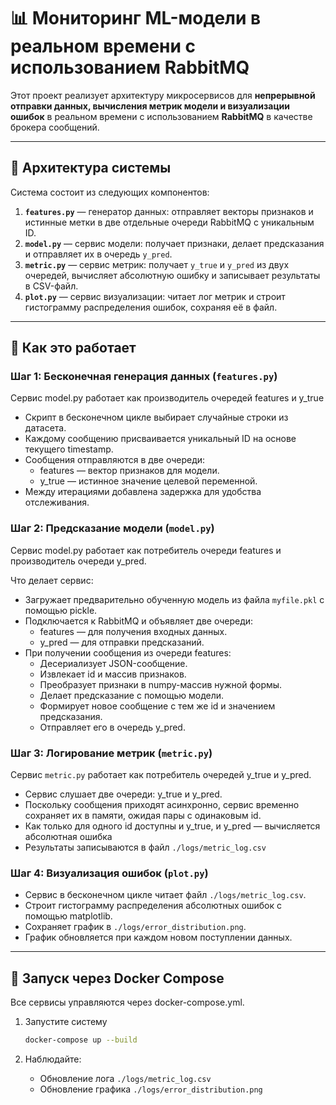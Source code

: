 # 📊 Мониторинг ML-модели в реальном времени с использованием RabbitMQ

Этот проект реализует архитектуру микросервисов для **непрерывной отправки данных, вычисления метрик модели и визуализации ошибок** в реальном времени с использованием **RabbitMQ** в качестве брокера сообщений.

---

## 🧩 Архитектура системы

Система состоит из следующих компонентов:

1. **`features.py`** — генератор данных: отправляет векторы признаков и истинные метки в две отдельные очереди RabbitMQ с уникальным ID.
2. **`model.py`** — сервис модели: получает признаки, делает предсказания и отправляет их в очередь `y_pred`.
3. **`metric.py`** — сервис метрик: получает `y_true` и `y_pred` из двух очередей, вычисляет абсолютную ошибку и записывает результаты в CSV-файл.
4. **`plot.py`** — сервис визуализации: читает лог метрик и строит гистограмму распределения ошибок, сохраняя её в файл.

---

## 🚀 Как это работает

### Шаг 1: Бесконечная генерация данных (`features.py`)
Сервис model.py работает как производитель очередей features и y_true

- Скрипт в бесконечном цикле выбирает случайные строки из датасета.
- Каждому сообщению присваивается уникальный ID на основе текущего timestamp.
- Сообщения отправляются в две очереди:
  - features — вектор признаков для модели.
  - y_true — истинное значение целевой переменной.
- Между итерациями добавлена задержка для удобства отслеживания.

### Шаг 2: Предсказание модели (`model.py`)
Сервис model.py работает как потребитель очереди features и производитель очереди y_pred.

Что делает сервис:
- Загружает предварительно обученную модель из файла `myfile.pkl` с помощью pickle.
- Подключается к RabbitMQ и объявляет две очереди:
  - features — для получения входных данных.
  - y_pred — для отправки предсказаний.
- При получении сообщения из очереди features:
  - Десериализует JSON-сообщение.
  - Извлекает id и массив признаков.
  - Преобразует признаки в numpy-массив нужной формы.
  - Делает предсказание с помощью модели.
  - Формирует новое сообщение с тем же id и значением предсказания.
  - Отправляет его в очередь y_pred.

### Шаг 3: Логирование метрик (`metric.py`)
Сервис `metric.py` работает как потребитель очередей y_true и y_pred.

- Сервис слушает две очереди: y_true и y_pred.
- Поскольку сообщения приходят асинхронно, сервис временно сохраняет их в памяти, ожидая пары с одинаковым id.
- Как только для одного id доступны и y_true, и y_pred — вычисляется абсолютная ошибка
- Результаты записываются в файл `./logs/metric_log.csv`

### Шаг 4: Визуализация ошибок (`plot.py`)

- Сервис в бесконечном цикле читает файл `./logs/metric_log.csv`.
- Строит гистограмму распределения абсолютных ошибок с помощью matplotlib.
- Сохраняет график в `./logs/error_distribution.png`.
- График обновляется при каждом новом поступлении данных.

---

## 🐳 Запуск через Docker Compose
Все сервисы управляются через docker-compose.yml.

1. Запустите систему
   ```bash
   docker-compose up --build
   ```

2. Наблюдайте:
   - Обновление лога `./logs/metric_log.csv`
   - Обновление графика `./logs/error_distribution.png`
